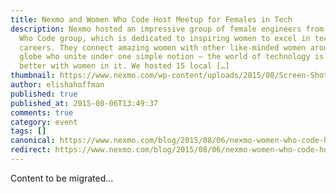 ```yaml
---
title: Nexmo and Women Who Code Host Meetup for Females in Tech
description: Nexmo hosted an impressive group of female engineers from the Women
  Who Code group, which is dedicated to inspiring women to excel in technology
  careers. They connect amazing women with other like-minded women around the
  globe who unite under one simple notion – the world of technology is much
  better with women in it. We hosted 15 local […]
thumbnail: https://www.nexmo.com/wp-content/uploads/2015/08/Screen-Shot-2015-08-04-at-12.42.23-PM-1.png
author: elishahoffman
published: true
published_at: 2015-08-06T13:49:37
comments: true
category: event
tags: []
canonical: https://www.nexmo.com/blog/2015/08/06/nexmo-women-who-code-host-meetup-for-females-in-tech
redirect: https://www.nexmo.com/blog/2015/08/06/nexmo-women-who-code-host-meetup-for-females-in-tech
---
```

Content to be migrated...